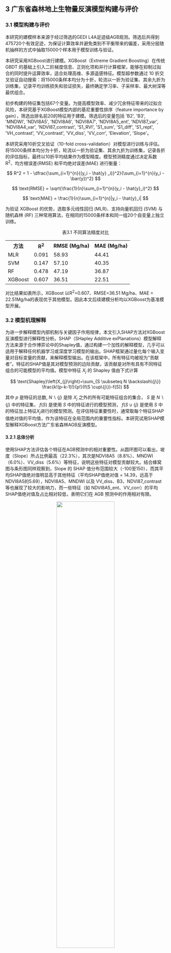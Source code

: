 ## 3 广东省森林地上生物量反演模型构建与评价
### 3.1 模型构建与评价

本研究的建模样本来源于经过筛选的GEDI L4A足迹级AGB观测。筛选后共得到475720个有效足迹，为保证计算效率并避免类别不平衡带来的偏差，采用分层随机抽样的方式中抽取15000个样本用于模型训练与验证。


本研究采用XGBoost进行建模。XGBoost（Extreme Gradient Boosting）在传统 GBDT 的基础上引入二阶梯度信息、正则化项和并行计算框架，能够在抑制过拟合的同时提升运算效率，适合处理高维、多源遥感特征。模型超参数通过 10 折交叉验证自动搜索：将15000条样本均分为十折，轮流以一折为验证集、其余九折为训练集，记录平均训练损失和验证损失，最终确定学习率、子采样率、最大树深等最优组合。

初步构建的特征集包括67个变量。为提高模型效率、减少冗余特征带来的过拟合风险，本研究基于XGBoost模型内部的基尼重要性排序（feature importance by gain），筛选出排名前20的特征用于建模。筛选后的变量包括 'B2',
'B3',
'MNDWI',
'NDVI8A5',
'NDVI8A6',
'NDVI8A7', 
'NDVI8A5\_ent', 
'NDVI87\_var', 
'NDVI8A4\_var', 
'NDVI87\_contrast',
'S1\_RVI',
'S1\_sum', 
'S1\_diff',
'S1\_rept', 
'VH\_contrast',
'VV\_contrast', 
'VV\_diss',
'VV\_corr',
'Elevation',
'Slope'。

本研究采用10折交叉验证（10-fold cross-validation）对模型进行训练与评估。将15000条样本均分为十折，轮流以一折为验证集、其余九折为训练集，记录各折的评估指标，最终以10折平均结果作为模型精度。模型预测精度通过决定系数R<sup>2</sup>、均方根误差(RMSE) 和平均绝对误差(MAE) 进行衡量：


$$ R^2 = 1 - \dfrac{\sum_{i=1}^{n}{(y_i - \hat{y} _i)}^2}{\sum_{i=1}^{n}(y_i - \bar{y})^2} $$


$$ \text{RMSE} = \sqrt{\frac{1}{n}\sum_{i=1}^{n}(y_i - \hat{y}_i)^2} $$

$$ \text{MAE} = \frac{1}{n}\sum_{i=1}^{n}|y_i - \hat{y}_i| $$

为验证 XGBoost 的优势，选取多元线性回归 (MLR)、支持向量机回归 (SVM) 与随机森林 (RF) 三种常用算法，在相同的15000条样本和同一组20个自变量上独立训练。

<p align="center">
表3.1 不同算法精度对比
</p>

<div align="center">
<table>
    <tr>
        <th>方法</th>
        <th>R<sup>2</sup></th>
        <th>RMSE (Mg/ha)</th>
        <th>MAE (Mg/ha)</th>
    </tr>
    <tr>
        <td>MLR</td>
        <td>0.091</td>
        <td>58.93</td>
        <td>44.41</td>
    </tr>
    <tr>
        <td>SVM</td>
        <td>0.147</td>
        <td>57.10</td>
        <td>40.35</td>
    </tr>
    <tr>
        <td>RF</td>
        <td>0.478</td>
        <td>47.19</td>
        <td>36.87</td>
    </tr>
    <tr>
        <td>XGBoost</td>
        <td>0.607</td>
        <td>36.51</td>
        <td>22.51</td>
    </tr>
</table>
</div>


对比结果如表所示，XGBoost 以R<sup>2</sup>=0.607、RMSE=36.51 Mg/ha、MAE = 22.51Mg/ha的表现优于其他模型。因此本文后续建模分析均以XGBoost为基准模型开展。

### 3.2 模型机理解释

为进一步解释模型内部机制与关键因子作用规律，本文引入SHAP方法对XGBoost反演模型进行解释性分析。SHAP（SHapley Additive exPlanations）模型解释方法来源于合作博弈论中的Shapley值，通过构建一个加性的解释模型，几乎可以适用于解释任何机器学习或深度学习模型的输出。SHAP框架通过量化每个输入变量对目标变量的贡献，来解释模型输出。在该框架中，所有特征均被视为“贡献者”。特征的SHAP值是其对模型预测的边际贡献，该贡献是对所有具有不同特征组合的可能模型的平均值。模型中特征 $X_j$ 的 Shapley 值由下式计算

$$ \text{Shapley}\left(X_{j}\right)=\sum_{S \subseteq N \backslash\{j\}} \frac{k!(p-k-1)!}{p!}(f(S \cup\{j\})-f(S)) $$ 

其中 $p$ 是特征的总数, $N\backslash\{j\}$ 是除 $X_j$ 之外的所有可能特征组合的集合， $S$ 是 $N\backslash\{j\}$ 中的特征集， $f(S)$ 是使用 $S$ 中的特征进行的模型预测， $f(S \cup\{j\}$ 是使用 $S$ 中的特征加上特征$X_j$进行的模型预测。在评估特征重要性时，通常取每个特征SHAP值绝对值的平均值，作为该特征在全局范围内的重要性指标。本研究试用SHAP模型解释XGBoost方法广东省森林AGB反演模型。


#### 3.2.1 总体分析
使用SHAP方法评估各个特征在AGB预测中的相对重要性。从圆环图可以看出，坡度（Slope）所占比例最高（22.3\%），其次是NDVI8A5（8.8\%）、MNDWI（6.0\%）、VV\_diss（5.6\%）等特征，说明这些特征对模型贡献较大。结合蜂窝图与条形图同样观察到，Slope 的 SHAP 值分布范围较大（-100至150），而其平均SHAP值绝对值明显高于其他特征（平均SHAP值绝对值 = 14.39，远高于NDVI8A5的5.69），NDVI8A5、MNDWI 以及 VV\_diss、B3、NDVI87\_contrast 等也展现了较大的影响力，而一些特征（如 NDVI8A5\_ent、VV\_corr）的平均SHAP值绝对值及占比相对较低，表明它们在 AGB 预测中的作用相对有限。



<div align="center">
  <img src="https://github.com/Keisei-Kintetsu/My-Undergraduate-Thesis/blob/main/figure/SHAP%E9%A5%BC%E7%8A%B6%E5%9B%BE_00.png?raw=true" style="width:60%;">
</div>


<p align="center">
图3.1 SHAP 模型解释各特征重要性占比
</p>


![这是图片](https://raw.githubusercontent.com/Keisei-Kintetsu/My-Undergraduate-Thesis/8a64fe58faa4ebf855f74fcce0a9e3e7c15528bd/figure/%E8%9C%82%E7%AA%9D%E4%B8%8Ebar_%E5%B8%A6%E6%A0%87%E7%AD%BE.svg)

<p align="center">
图3.2 SHAP 模型解释各特征(a) 蜂窝图; (b) 各特征平均SHAP 值绝对值
</p>


#### 3.2.2 各特征依赖图分析

SHAP依赖图以特定特征的实际取值为 $X$ 轴，该特征对应的SHAP值为 $Y$ 轴，揭示了SHAP值随特征值变化的规律。若SHAP值随特征值的增加而增加，说明该特征值越大，模型预测的输出也越高；反之，若SHAP值随着特征值的增加而减少，则说明该特征对模型输出的贡献随其取值增加而减小，甚至可能产生负向影响。图中若呈现出非线性变化趋势，则说明该特征与模型输出之间存在较为复杂的非线性关系。

为避免原始 SHAP 散点过于离散、难以直观解读，本研究采用广义加性模型（GAM）对每个特征的 SHAP值–特征值关系进行光滑拟合；GAM 具有无需预设函数形式、可灵活捕捉复杂非线性趋势的优势。随后以拟合曲线与SHAP值=0的交点作为“临界点”，并在图中绘制垂直分界线，展示不同取值区间对模型输出由负向到正向（或反向）转换的阈值和趋势。

![这是图片](https://github.com/Keisei-Kintetsu/My-Undergraduate-Thesis/blob/main/figure/GAM%E6%8B%BC%E5%9B%BE1-4-%E5%B8%A6%E6%A0%87%E7%AD%BE.png?raw=true)
<p align="center">
图3.3 特征依赖图(a) Slope; (b) NDVI8A5; (c) MNDWI; (d) VV_diss
</p>


坡度为 AGB 的关键地形驱动因子之一。GAM 拟合显示坡度对地上生物量具有显著的非线性正向影响（ $R^2$ = 0.912， $p$ < 0.001）。在坡度小于约 14° 时，SHAP 值整体偏低，此区间的地形主要为平原和缓坡地区，受城市建设等人类活动影响，AGB 较低。坡度超过 15° 后，SHAP 值快速升高，说明坡度增加促进了 AGB 的积累。

NDVI8A5 与 SHAP 值之间存在明显的分段特征（ $R^2$ = 0.735， $p$  < 0.001）。在 NDVI 低于 0.6 时，SHAP 值整体为负，对 AGB 预测有负向贡献。超过该阈值后，SHAP 值快速跃升至正区间，显示密集的绿色植被对 AGB 起到显著正向作用。

MNDWI 拟合关系显示，当 MNDWI 小于约 –0.55 时 SHAP 值为正，随后下降并转为负向（ $R^2$ = 0.742， $p$  < 0.001）。这可能反映的是由“高反射水体”向“非水体地表”（如裸地或建筑）的过渡。由于水体本身不具有 AGB，因此大部分非负 SHAP 值可能来源于水边林地的混合像元，而 MNDWI 稍高区域（–0.5 至 0.1）则更可能对应城区或裸土，抑制了地上生物量的形成。

VV\_diss 是基于雷达 VV 极化通道计算的纹理指标，衡量局部地表后向散射的异质性。GAM 拟合结果表明其与 SHAP 值之间呈现较为复杂的非线性关系（ $R^2$ = 0.796， $p$ < 0.001），存在3个转折点。超过 25000 后 SHAP 值继续上升，可能表明复杂纹理是 AGB 高值的信号。


![这是图片](https://github.com/Keisei-Kintetsu/My-Undergraduate-Thesis/blob/main/figure/GAM%E6%8B%BC%E5%9B%BE5-8-%E5%B8%A6%E6%A0%87%E7%AD%BE.png?raw=true)
<p align="center">
图3.4 特征依赖图(a) B3; (b) NDVI87_contrast; (c) VV_contrast; (d) Elevation
</p>


在绿波段（B3）反射率分析中，模型显示其在低反射区（<0.05）对 AGB 有正向影响，而在高反射区则转为轻微的负向影响，可能源于草本植物的反射特性强于木本植物，但其地上生物量较低。 单独的 B3 值不足以判断地物类型，其贡献需要结合近红外、红波段共同评估植被状态。此外，B3 在 AGB 建模中的边际作用有限。

高程的SHAP值在0-200m间在0值附近波动，两次穿越SHAP=0值，在 250–600 m 区间对 AGB 有积极贡献，超过约 750 m 后转为负向影响（$R^2$ = 0.657，$p$ < 0.001）。这说明广东省森林在适宜海拔范围内发育良好，过高海拔可能受到气温、土壤湿度等导致森林地上生物量受限。

从第9到第20个特征的 SHAP 依赖图整体呈现“重要性较低、形态高度非线性”的共同特征，但各自仍可识别出若干典型的分段模式与临界点。


![这是图片](https://github.com/Keisei-Kintetsu/My-Undergraduate-Thesis/blob/main/figure/GAM9-16-%E5%B8%A6%E6%A0%87%E7%AD%BE.png?raw=true)
<p align="center">
图3.5 特征依赖图(a) NDVI87_var; (b) NDVI8A7; (c) S1_rept; (d) VH_contrast; (e) B2; (f) S1_RVI; (g) S1_sum; (h) S1_diff
</p>


（1）光学特征类：NDVI8A6 的拐点落在0.13，低于该值时抑制 AGB，超过后显著增益；B2在0.05附近处由负向快速跃升至正向，随后影响趋于平缓。 

（2）光学纹理特征类：NDVI87\_var 在约 值为 9 附近处出现唯一临界点，取值较低时对 AGB 多为负向贡献，跨过该阈值后转为正向且随数值上升而缓慢增强；NDVI8A7 在0.03附近由负转正，随后曲线趋于饱和；NDVI8A4\_var整体保持正向，但在极高区间（> 6000）出现轻微回落；而 NDVI8A5\_ent 则有两个明显阈值（约为3.1和3.9），分别对应负到正及正到负的两次翻转。  

![这是图片](https://github.com/Keisei-Kintetsu/My-Undergraduate-Thesis/blob/main/figure/GAM%E6%8B%BC%E5%9B%BE17-20-%E5%B8%A6%E6%A0%87%E7%AD%BE.png?raw=true)
<p align="center">
图3.6 特征依赖图(a) NDVI8A6; (b) NDVI8A4_var; (c) VV_corr; (d) NDVI8A5_ent
</p>

（3）雷达特征及纹理：S1\_diff 于 –20dB 左右完成负到正转换；S1\_rept 在0.10–0.60之间几乎每隔0.05就出现一次零值穿越，共记录到6个临界点，曲线呈锯齿式波动；S1\_sum 在 –25dB 左右由负转正后保持缓升；S1\_RVI 于 3.0–4.3 区间连现 5 个切换点，整体振幅有限；VH\_contrast 的曲线更为剧烈，在 (0.5–1.6 $\times$ 10<sup>9</sup>) 区间出现 8次正负互换并于高端 (1.5 $\times$ 10<sup>9</sup>) 强烈上扬；VV\_corr则在0.45 附近处完成正到负翻转并随相关性升高而持续降低。  

由于这些特征在全局重要性排序中位列后段，且对 AGB 的作用呈现多次正负切换与显著局部性，本文仅对其主要阈值位置与基本趋势加以概述，不再深入讨论其生态机理与交互影响。

### 3.3 不同变量组合对反演模型的影响

为系统评估不同变量组合对AGB反演精度的影响，基于XGBoost模型对8组变量方案进行了对比分析，结果如表所示。在仅使用光学特征（变量组1）时，模型的R<sup>2</sup>为0.518，RMSE为39.05 Mg/ha，MAE为25.65 Mg/ha；引入光学纹理特征（变量组2）后，模型精度略有提升，R<sup>2</sup>增至0.527，MAE略降至25.58 Mg/ha，表明纹理信息对模型具有一定的补充作用。

<p align="center">
表3.2 不同变量组合对反演模型的影响
</p>


<div align="center">
<table>
    <tr>
        <th></th>
        <th>变量选择</th>
        <th>变量个数</th>
        <th>R<sup>2</sup></th>
        <th>RMSE</td>
        <th>MAE</td>
    </tr>
    <tr>
        <td>变量组1</td>
        <td>光学特征</td>
        <td>25</td>
        <td>0.518</td>
        <td>39.05</td>
        <td>25.65</td>
    </tr>
    <tr>
        <td>变量组2</td>
        <td>光学特征+光学纹理特征</td>
        <td>49</td>
        <td>0.527</td>
        <td>39.08</td>
        <td>25.58</td>
    </tr>
    <tr>
        <td>变量组3</td>
        <td>雷达特征</td>
        <td>7</td>
        <td>0.404</td>
        <td>45.44</td>
        <td>29.43</td>
    </tr>
    <tr>
        <td>变量组4</td>
        <td>雷达特征+雷达纹理特征</td>
        <td>15</td>
        <td>0.485</td>
        <td>42.43</td>
        <td>25.67</td>
    </tr>
    <tr>
        <td>变量组5</td>
        <td>光学特征+雷达特征</td>
        <td>33</td>
        <td>0.497</td>
        <td>44.36</td>
        <td>26.63</td>
    </tr>
    <tr>
        <td>变量组6</td>
        <td>变量组2+变量组4</td>
        <td>64</td>
        <td>0.512</td>
        <td>43.08</td>
        <td>25.91</td>
    </tr>
    <tr>
        <td>变量组7</td>
        <td>光学特征+光学纹理特征+雷达特征+雷达纹理特征+地形特征</td>
        <td>67</td>
        <td>0.559</td>
        <td>38.76</td>
        <td>23.69</td>
    </tr>
    <tr>
        <td>变量组8</td>
        <td>筛选后的20个变量</td>
        <td>20</td>
        <td>0.607</td>
        <td>36.51</td>
        <td>22.51</td>
    </tr>
</table>
</div>

相比之下，雷达变量（变量组3和4）的表现相对逊色。即使在引入雷达纹理特征后（变量组4），模型R<sup>2</sup>亦仅为0.485，说明在本研究区，雷达信息对AGB的解释力较为有限。而当融合光学和雷达特征（变量组5）后，模型精度介于光学和雷达单独建模之间，未表现出显著的协同增强作用。、


在整合光学与雷达的所有特征及其纹理特征（变量组6）时，模型精度略有下降（R<sup>2</sup>=0.512），可能是由于高维冗余特征干扰模型训练。进一步在变量组7中加入地形特征后，模型精度有所改善（R<sup>2</sup>=0.559，RMSE下降至38.76 Mg/ha），显示地形因子对AGB具有一定的调节效应。

基于变量组7的基尼重要性排序提取前20个关键变量（变量组8），构建精简模型后，其性能反而达到最优，R<sup>2</sup>提升至0.607，RMSE与MAE分别下降至36.51 Mg/ha与22.51 Mg/ha。该结果表明，适度的特征选择不仅可减少模型复杂度，还能有效提升预测精度。


<div align="center">
  <img src="https://github.com/Keisei-Kintetsu/My-Undergraduate-Thesis/blob/main/figure/%E4%B8%8D%E5%90%8C%E5%8F%98%E9%87%8F%E7%BB%84%E5%90%88%E6%95%A3%E7%82%B9%E5%9B%BE-%E5%B8%A6%E6%A0%87%E7%AD%BE.png?raw=true" style="width:90%;">
</div>